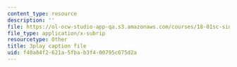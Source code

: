 ```yaml
---
content_type: resource
description: ''
file: https://ol-ocw-studio-app-qa.s3.amazonaws.com/courses/18-01sc-single-variable-calculus-fall-2010/f40a84f2621a5fbab3f400795c675d2a_Q9iJWDFUspU.vtt
file_type: application/x-subrip
resourcetype: Other
title: 3play caption file
uid: f40a84f2-621a-5fba-b3f4-00795c675d2a
---
```

